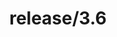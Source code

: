 ---
title: "release/3.6"
description: >
  release/3.6 CHANGELOG 汇总，最近发布版本: v3.6.19 , 时间: 2021-07-02
weight: -36
---